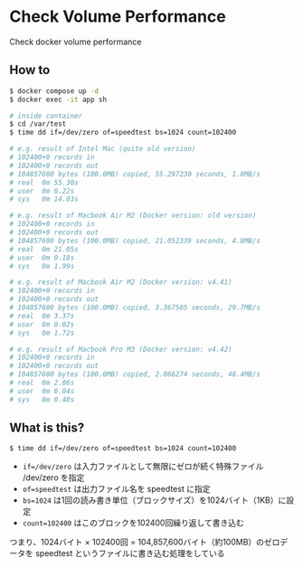 # Check Volume Performance

Check docker volume performance

## How to

```sh
$ docker compose up -d
$ docker exec -it app sh

# inside container
$ cd /var/test
$ time dd if=/dev/zero of=speedtest bs=1024 count=102400

# e.g. result of Intel Mac (quite old version)
# 102400+0 records in
# 102400+0 records out
# 104857600 bytes (100.0MB) copied, 55.297230 seconds, 1.8MB/s
# real	0m 55.30s
# user	0m 0.22s
# sys	0m 14.03s

# e.g. result of Macbook Air M2 (Docker version: old version)
# 102400+0 records in
# 102400+0 records out
# 104857600 bytes (100.0MB) copied, 21.052339 seconds, 4.8MB/s
# real	0m 21.05s
# user	0m 0.18s
# sys	0m 1.99s

# e.g. result of Macbook Air M2 (Docker version: v4.41)
# 102400+0 records in
# 102400+0 records out
# 104857600 bytes (100.0MB) copied, 3.367585 seconds, 29.7MB/s
# real	0m 3.37s
# user	0m 0.02s
# sys	0m 1.72s

# e.g. result of Macbook Pro M3 (Docker version: v4.42)
# 102400+0 records in
# 102400+0 records out
# 104857600 bytes (100.0MB) copied, 2.066274 seconds, 48.4MB/s
# real	0m 2.06s
# user	0m 0.04s
# sys	0m 0.40s
```

## What is this?

```
$ time dd if=/dev/zero of=speedtest bs=1024 count=102400
```

- `if=/dev/zero` は入力ファイルとして無限にゼロが続く特殊ファイル /dev/zero を指定
- `of=speedtest` は出力ファイル名を speedtest に指定
- `bs=1024` は1回の読み書き単位（ブロックサイズ）を1024バイト（1KB）に設定
- `count=102400` はこのブロックを102400回繰り返して書き込む

つまり、1024バイト × 102400回 = 104,857,600バイト（約100MB）のゼロデータを speedtest というファイルに書き込む処理をしている
